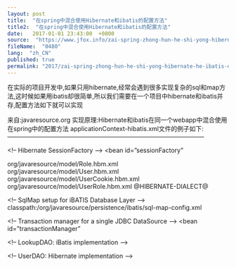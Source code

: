 ```yaml
---
layout: post
title:  "在spring中混合使用Hibernate和ibatis的配置方法"
title2:  "在spring中混合使用Hibernate和ibatis的配置方法"
date:   2017-01-01 23:43:00  +0800
source:  "https://www.jfox.info/zai-spring-zhong-hun-he-shi-yong-hibernate-he-ibatis-de-pei-zhi-fang-fa.html"
fileName:  "0480"
lang:  "zh_CN"
published: true
permalink: "2017/zai-spring-zhong-hun-he-shi-yong-hibernate-he-ibatis-de-pei-zhi-fang-fa.html"
---
```




在实际的项目开发中,如果只用hibernate,经常会遇到很多实现复杂的sql和map方法,这时候如果用ibatis却很简单,所以我们需要在一个项目中hibernate和ibatis并存,配置方法如下就可以实现

来自:javaresource.org
实现原理:Hibernate和ibatis在同一个webapp中混合使用在spring中的配置方法
applicationContext-hibatis.xml文件的例子如下:
————————————————————————————————

<!– Hibernate SessionFactory –>
<bean id=”sessionFactory”
>
<property name=”dataSource”><ref bean=”dataSource”/></property>
<property name=”mappingResources”>
<list>
<value>org/javaresource/model/Role.hbm.xml</value>
<value>org/javaresource/model/User.hbm.xml</value>
<value>org/javaresource/model/UserCookie.hbm.xml</value>
<value>org/javaresource/model/UserRole.hbm.xml</value>
</list>
</property>
<property name=”hibernateProperties”>
<props>
<prop key=”hibernate.dialect”>@HIBERNATE-DIALECT@</prop>
</props>
</property>
</bean>

<!– SqlMap setup for iBATIS Database Layer –>
<bean id=”sqlMapClient”>
<property name=”configLocation”>
<value>classpath:/org/javaresource/persistence/ibatis/sql-map-config.xml</value>
</property>
</bean>

<!– Transaction manager for a single JDBC DataSource –>
<bean id=”transactionManager”
>
<property name=”dataSource”><ref bean=”dataSource”/></property>
</bean>

<!– LookupDAO: iBatis implementation –>
<bean id=”lookupDAO”>
<property name=”dataSource”><ref bean=”dataSource”/></property>
<property name=”sqlMapClient”><ref local=”sqlMapClient”/></property>
</bean>

<!– UserDAO: Hibernate implementation –>
<bean id=”userDAO”>
<property name=”sessionFactory”><ref bean=”sessionFactory”/></property>
</bean>
